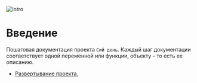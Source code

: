 ![intro](https://3.bp.blogspot.com/-HDKF6GDcMD8/Xc6QlUbBDzI/AAAAAAAAElo/M3yn9nHMQ8ISeoisPgXeJOnqq9vKf1cNgCK4BGAYYCw/s400/apr.png "Введение в апр")

# Введение

Пошаговая документация проекта `Сий день`.
Каждый шаг документации соответствует одной переменной или функции, объекту – то есть ее описанию.


* [Развертывание проекта.](настройка-проекта.html)
